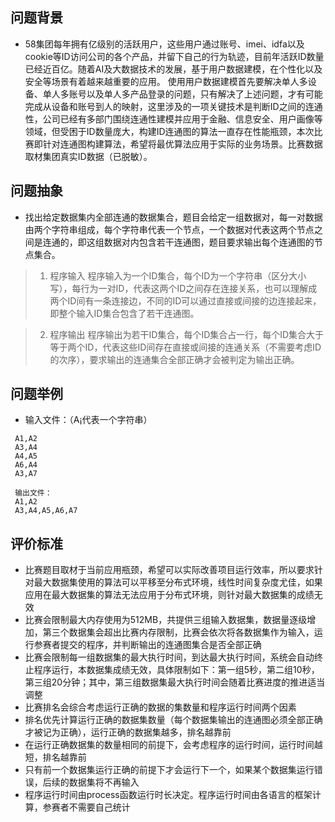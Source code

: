 ## 问题背景
* 58集团每年拥有亿级别的活跃用户，这些用户通过账号、imei、idfa以及cookie等ID访问公司的各个产品，并留下自己的行为轨迹，目前年活跃ID数量已经近百亿。随着AI及大数据技术的发展，基于用户数据建模，在个性化以及安全等场景有着越来越重要的应用。 使用用户数据建模首先要解决单人多设备、单人多账号以及单人多产品登录的问题，只有解决了上述问题，才有可能完成从设备和账号到人的映射，这里涉及的一项关键技术是判断ID之间的连通性，公司已经有多部门围绕连通性建模并应用于金融、信息安全、用户画像等领域，但受困于ID数量庞大，构建ID连通图的算法一直存在性能瓶颈，本次比赛即针对连通图构建算法，希望将最优算法应用于实际的业务场景。比赛数据取材集团真实ID数据（已脱敏）。


## 问题抽象
* 找出给定数据集内全部连通的数据集合，题目会给定一组数据对，每一对数据由两个字符串组成，每个字符串代表一个节点，一个数据对代表这两个节点之间是连通的，即这组数据对内包含若干连通图，题目要求输出每个连通图的节点集合。

> 1. 程序输入
程序输入为一个ID集合，每个ID为一个字符串（区分大小写），每行为一对ID，代表这两个ID之间存在连接关系，也可以理解成两个ID间有一条连接边，不同的ID可以通过直接或间接的边连接起来，即整个输入ID集合包含了若干连通图。

> 2. 程序输出
程序输出为若干ID集合，每个ID集合占一行，每个ID集合大于等于两个ID，代表这些ID间存在直接或间接的连通关系（不需要考虑ID的次序），要求输出的连通集合全部正确才会被判定为输出正确。


## 问题举例
* 输入文件：（A¡代表一个字符串）
```
 A1,A2
 A3,A4
 A4,A5
 A6,A4
 A3,A7

 输出文件：
 A1,A2
 A3,A4,A5,A6,A7
```

## 评价标准
* 比赛题目取材于当前应用瓶颈，希望可以实际改善项目运行效率，所以要求针对最大数据集使用的算法可以平移至分布式环境，线性时间复杂度尤佳，如果应用在最大数据集的算法无法应用于分布式环境，则针对最大数据集的成绩无效
* 比赛会限制最大内存使用为512MB，共提供三组输入数据集，数据量逐级增加，第三个数据集会超出比赛内存限制，比赛会依次将各数据集作为输入，运行参赛者提交的程序，并判断输出的连通图集合是否全部正确
* 比赛会限制每一组数据集的最大执行时间，到达最大执行时间，系统会自动终止程序运行，本数据集成绩无效，具体限制如下：第一组5秒，第二组10秒，第三组20分钟；其中，第三组数据集最大执行时间会随着比赛进度的推进适当调整
* 比赛排名会综合考虑运行正确的数据的集数量和程序运行时间两个因素
* 排名优先计算运行正确的数据集数量（每个数据集输出的连通图必须全部正确才被记为正确），运行正确的数据集越多，排名越靠前
* 在运行正确数据集的数量相同的前提下，会考虑程序的运行时间，运行时间越短，排名越靠前
* 只有前一个数据集运行正确的前提下才会运行下一个，如果某个数据集运行错误，后续的数据集将不再输入
* 程序运行时间由process函数运行时长决定。程序运行时间由各语言的框架计算，参赛者不需要自己统计


